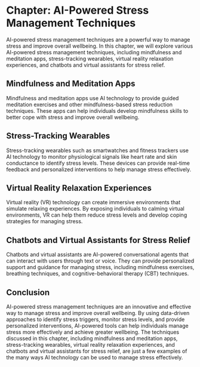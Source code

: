 Chapter: AI-Powered Stress Management Techniques
================================================

AI-powered stress management techniques are a powerful way to manage stress and improve overall wellbeing. In this chapter, we will explore various AI-powered stress management techniques, including mindfulness and meditation apps, stress-tracking wearables, virtual reality relaxation experiences, and chatbots and virtual assistants for stress relief.

Mindfulness and Meditation Apps
-------------------------------

Mindfulness and meditation apps use AI technology to provide guided meditation exercises and other mindfulness-based stress reduction techniques. These apps can help individuals develop mindfulness skills to better cope with stress and improve overall wellbeing.

Stress-Tracking Wearables
-------------------------

Stress-tracking wearables such as smartwatches and fitness trackers use AI technology to monitor physiological signals like heart rate and skin conductance to identify stress levels. These devices can provide real-time feedback and personalized interventions to help manage stress effectively.

Virtual Reality Relaxation Experiences
--------------------------------------

Virtual reality (VR) technology can create immersive environments that simulate relaxing experiences. By exposing individuals to calming virtual environments, VR can help them reduce stress levels and develop coping strategies for managing stress.

Chatbots and Virtual Assistants for Stress Relief
-------------------------------------------------

Chatbots and virtual assistants are AI-powered conversational agents that can interact with users through text or voice. They can provide personalized support and guidance for managing stress, including mindfulness exercises, breathing techniques, and cognitive-behavioral therapy (CBT) techniques.

Conclusion
----------

AI-powered stress management techniques are an innovative and effective way to manage stress and improve overall wellbeing. By using data-driven approaches to identify stress triggers, monitor stress levels, and provide personalized interventions, AI-powered tools can help individuals manage stress more effectively and achieve greater wellbeing. The techniques discussed in this chapter, including mindfulness and meditation apps, stress-tracking wearables, virtual reality relaxation experiences, and chatbots and virtual assistants for stress relief, are just a few examples of the many ways AI technology can be used to manage stress effectively.
